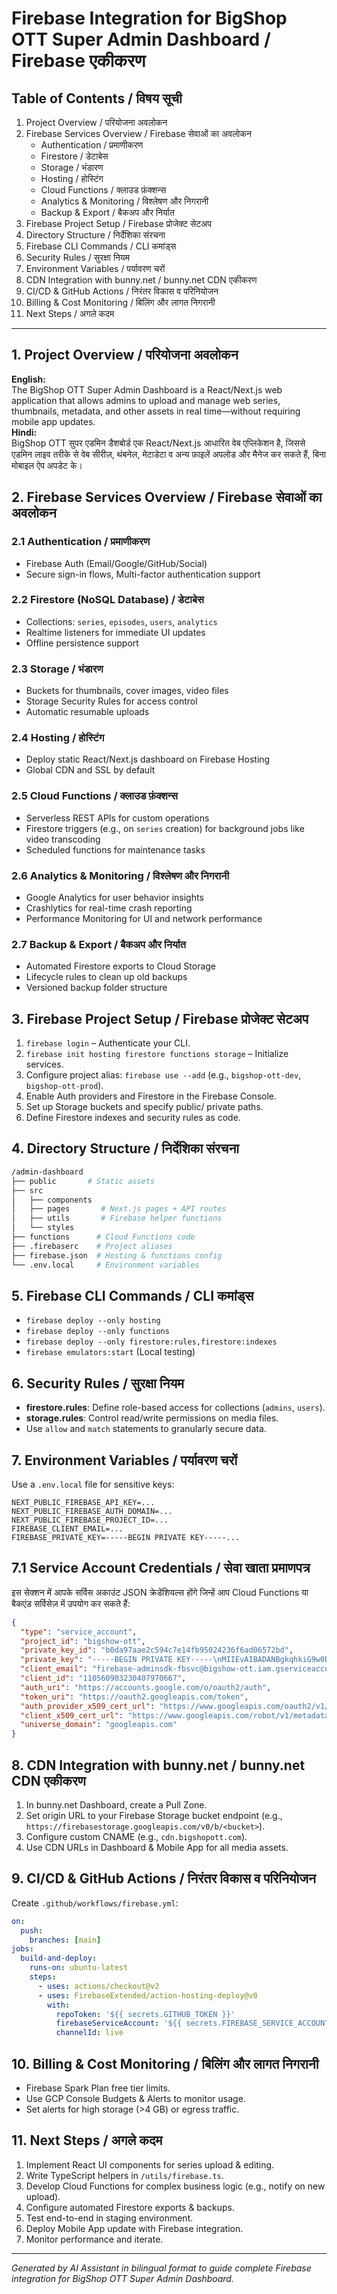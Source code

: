 # Firebase Integration for BigShop OTT Super Admin Dashboard / Firebase एकीकरण

## Table of Contents / विषय सूची
1. Project Overview / परियोजना अवलोकन  
2. Firebase Services Overview / Firebase सेवाओं का अवलोकन  
   - Authentication / प्रमाणीकरण  
   - Firestore / डेटाबेस  
   - Storage / भंडारण  
   - Hosting / होस्टिंग  
   - Cloud Functions / क्लाउड फ़ंक्शन्स  
   - Analytics & Monitoring / विश्लेषण और निगरानी  
   - Backup & Export / बैकअप और निर्यात  
3. Firebase Project Setup / Firebase प्रोजेक्ट सेटअप  
4. Directory Structure / निर्देशिका संरचना  
5. Firebase CLI Commands / CLI कमांड्स  
6. Security Rules / सुरक्षा नियम  
7. Environment Variables / पर्यावरण चरों  
8. CDN Integration with bunny.net / bunny.net CDN एकीकरण  
9. CI/CD & GitHub Actions / निरंतर विकास व परिनियोजन  
10. Billing & Cost Monitoring / बिलिंग और लागत निगरानी  
11. Next Steps / अगले कदम

---

## 1. Project Overview / परियोजना अवलोकन
**English:**  
The BigShop OTT Super Admin Dashboard is a React/Next.js web application that allows admins to upload and manage web series, thumbnails, metadata, and other assets in real time—without requiring mobile app updates.  
**Hindi:**  
BigShop OTT सुपर एडमिन डैशबोर्ड एक React/Next.js आधारित वेब एप्लिकेशन है, जिससे एडमिन लाइव तरीके से वेब सीरीज़, थंबनेल, मेटाडेटा व अन्य फ़ाइलें अपलोड और मैनेज कर सकते हैं, बिना मोबाइल ऐप अपडेट के।

## 2. Firebase Services Overview / Firebase सेवाओं का अवलोकन

### 2.1 Authentication / प्रमाणीकरण  
- Firebase Auth (Email/Google/GitHub/Social)  
- Secure sign-in flows, Multi-factor authentication support  

### 2.2 Firestore (NoSQL Database) / डेटाबेस  
- Collections: `series`, `episodes`, `users`, `analytics`  
- Realtime listeners for immediate UI updates  
- Offline persistence support  

### 2.3 Storage / भंडारण  
- Buckets for thumbnails, cover images, video files  
- Storage Security Rules for access control  
- Automatic resumable uploads  

### 2.4 Hosting / होस्टिंग  
- Deploy static React/Next.js dashboard on Firebase Hosting  
- Global CDN and SSL by default  

### 2.5 Cloud Functions / क्लाउड फ़ंक्शन्स  
- Serverless REST APIs for custom operations  
- Firestore triggers (e.g., on `series` creation) for background jobs like video transcoding  
- Scheduled functions for maintenance tasks  

### 2.6 Analytics & Monitoring / विश्लेषण और निगरानी  
- Google Analytics for user behavior insights  
- Crashlytics for real-time crash reporting  
- Performance Monitoring for UI and network performance  

### 2.7 Backup & Export / बैकअप और निर्यात  
- Automated Firestore exports to Cloud Storage  
- Lifecycle rules to clean up old backups  
- Versioned backup folder structure  

## 3. Firebase Project Setup / Firebase प्रोजेक्ट सेटअप
1. `firebase login` – Authenticate your CLI.  
2. `firebase init hosting firestore functions storage` – Initialize services.  
3. Configure project alias: `firebase use --add` (e.g., `bigshop-ott-dev`, `bigshop-ott-prod`).  
4. Enable Auth providers and Firestore in the Firebase Console.  
5. Set up Storage buckets and specify public/ private paths.  
6. Define Firestore indexes and security rules as code.  

## 4. Directory Structure / निर्देशिका संरचना
```bash
/admin-dashboard  
├── public       # Static assets  
├── src  
│   ├── components  
│   ├── pages       # Next.js pages + API routes  
│   ├── utils       # Firebase helper functions  
│   └── styles      
├── functions      # Cloud Functions code  
├── .firebaserc    # Project aliases  
├── firebase.json  # Hosting & functions config  
└── .env.local     # Environment variables  
```

## 5. Firebase CLI Commands / CLI कमांड्स
- `firebase deploy --only hosting`  
- `firebase deploy --only functions`  
- `firebase deploy --only firestore:rules,firestore:indexes`  
- `firebase emulators:start` (Local testing)  

## 6. Security Rules / सुरक्षा नियम
- **firestore.rules**: Define role-based access for collections (`admins`, `users`).  
- **storage.rules**: Control read/write permissions on media files.  
- Use `allow` and `match` statements to granularly secure data.  

## 7. Environment Variables / पर्यावरण चरों
Use a `.env.local` file for sensitive keys:  
```
NEXT_PUBLIC_FIREBASE_API_KEY=...  
NEXT_PUBLIC_FIREBASE_AUTH_DOMAIN=...  
NEXT_PUBLIC_FIREBASE_PROJECT_ID=...  
FIREBASE_CLIENT_EMAIL=...  
FIREBASE_PRIVATE_KEY=-----BEGIN PRIVATE KEY-----...  
```  

## 7.1 Service Account Credentials / सेवा खाता प्रमाणपत्र
इस सेक्शन में आपके सर्विस अकाउंट JSON क्रेडेंशियल्स होंगे जिन्हें आप Cloud Functions या बैकएंड सर्विसेज़ में उपयोग कर सकते हैं:

```json
{
  "type": "service_account",
  "project_id": "bigshow-ott",
  "private_key_id": "b0da97aae2c594c7e14fb95024236f6ad06572bd",
  "private_key": "-----BEGIN PRIVATE KEY-----\nMIIEvAIBADANBgkqhkiG9w0BAQEFAASCBKYwggSiAgEAAoIBAQCinZsLs1OeqEGD\nX/I26A5oKt5+w8C11oCtqYImQqo2Cn9FQlQEYMK1HZ6Z8Tr7owoooTXYuQPeYRjg\nhSD9cLorIEOGrVL0OaaKHMSp6jCIuTYCnJrxKj6dwRWam32X9VaG79QG77533YvN\nABP2S0+mG9QGvQBo0bm1pXwTCz0fguxCwj3AAulg7Lhh3Q53bNciXcnMd9sXWUlZ\noFIJVFNHWSnG1Ylzk5i7xGnh572CaRzSOnXT8Z6S/BiE3VhEKZGbfAf0NDhC+Kso\nFg6Qa5yvH/MVSqiINotbAt8lpRbKoU4wBAtWimq72N7Fxk3jtohZChIkLIeJpJ4o\nddOp7b2xAgMBAAECgf8JLuWT+UDZyYAmLpNctTc+2X99Tk6gFzxIl9qBBw5x5g0V\nmMC1BXeFzeA2KWquDUvUBQ+K52v8jO1KNDTu7EFanvqRltJOHv5XzlicpbGsm5Sv\nLfoQpHR+8AbCy8tSyunGzccknSNMX4e4fjP9OjBGq6Z7CAKRLZ7n9FvPcrCfPsMV\nqCk9nyI8Cp76ZDfgwWXLdrahLsMZ3xc1K1AYvGZrbPDSIVHq8zoIl4WQjXWgfScl\nH0nidQawbSTIODe03/OBkaBF4qF5VfyvER4WbdUZqhX7v4PEAPy0f1jjZA1VF9xA\nwAEEWBZh4kRBy/+NcswGDfaTd4ONSIY8vwg/WFsCgYEA1ROE9PDIXFQ3+ZpefeIj\nydAVAf/wyWnB9ZpGTC9CLQwq8e2K//Uc7ijK4TPQp7HJaJpa9yg8Gpq194Y6NWUq\nRDGp6tnXbUQdx4RivFenZOMdVd3+yK7uU3dPbwuxwUHwuVCImMbjMgd3oc1Hqx04\nEzwmqgacrMMrIj0sHkBk7j8CgYEAw1/M4PKvBIF2qRtuthUJVjbAHXJm/7TXblXu\nRR6b901n0EjyXHiiL6vMYXIIwhhefFfwka+LflUtMcWm2q62J4lb0OKokKdJuqNp\niJuegXD1IbEMmSfH+pefFzT2Mx3GZZ2962fiHLQgbr4O6thKAAgxa5xHJV4zln8z\nnAKaOA8CgYBtdMN+GBq040aF4DjeLcb4qv2/szx8GunaQtAN3tD91xxQfxhCeCXO\nagIeQcHUA05Vf8Vu5apKeGM1rixEtZ1KvsBstk8mADHUBju6SMTi3JB7RbjWWpZv\nJgEWKEm93yPL7oTdBn47ev6Hja5dRntB1kp+WTsuvGtyAT6io621fQKBgQC/jKeU\nTJtncX7jYa/z+UAENP26YTW2spkc5kcLoW0M0+lafoqQOv3YezmQuHr5wWaxxo5o\nZ5H+NIhw6fYjJXQV40gPzomx+TICOMD5XInVIuhTNgDCEAyzFgC2ggh4KVMgwb04\nlctMlRXPPavmeFRlH6NEfB4M9wThIql45dxJ5QKBgQDF6Mfc0HWQwEyO+tnxvuu8\neEtm/HyXorscCbUl074DtUrdSuvFsjGcrrKoT0y/dms142Xp0IPMjhFE/V7kZ3EL\nTsYmV4KspoxTusJL4IX+Ht00mOCGcNNzU1lYmB5Zs5ZvzfJM46XsrOsNsrk2OvfD\n+8PMBSmyDRDt7BwuwAEXKw==\n-----END PRIVATE KEY-----\n",
  "client_email": "firebase-adminsdk-fbsvc@bigshow-ott.iam.gserviceaccount.com",
  "client_id": "110560903230407970667",
  "auth_uri": "https://accounts.google.com/o/oauth2/auth",
  "token_uri": "https://oauth2.googleapis.com/token",
  "auth_provider_x509_cert_url": "https://www.googleapis.com/oauth2/v1/certs",
  "client_x509_cert_url": "https://www.googleapis.com/robot/v1/metadata/x509/firebase-adminsdk-fbsvc%40bigshow-ott.iam.gserviceaccount.com",
  "universe_domain": "googleapis.com"
}
```

## 8. CDN Integration with bunny.net / bunny.net CDN एकीकरण
1. In bunny.net Dashboard, create a Pull Zone.  
2. Set origin URL to your Firebase Storage bucket endpoint (e.g., `https://firebasestorage.googleapis.com/v0/b/<bucket>`).  
3. Configure custom CNAME (e.g., `cdn.bigshopott.com`).  
4. Use CDN URLs in Dashboard & Mobile App for all media assets.  

## 9. CI/CD & GitHub Actions / निरंतर विकास व परिनियोजन
Create `.github/workflows/firebase.yml`:  
```yaml
on:
  push:
    branches: [main]
jobs:
  build-and-deploy:
    runs-on: ubuntu-latest
    steps:
      - uses: actions/checkout@v2
      - uses: FirebaseExtended/action-hosting-deploy@v0
        with:
          repoToken: '${{ secrets.GITHUB_TOKEN }}'
          firebaseServiceAccount: '${{ secrets.FIREBASE_SERVICE_ACCOUNT }}'
          channelId: live
```  

## 10. Billing & Cost Monitoring / बिलिंग और लागत निगरानी
- Firebase Spark Plan free tier limits.  
- Use GCP Console Budgets & Alerts to monitor usage.  
- Set alerts for high storage (>4 GB) or egress traffic.  

## 11. Next Steps / अगले कदम
1. Implement React UI components for series upload & editing.  
2. Write TypeScript helpers in `/utils/firebase.ts`.  
3. Develop Cloud Functions for complex business logic (e.g., notify on new upload).  
4. Configure automated Firestore exports & backups.  
5. Test end-to-end in staging environment.  
6. Deploy Mobile App update with Firebase integration.  
7. Monitor performance and iterate.

---

*Generated by AI Assistant in bilingual format to guide complete Firebase integration for BigShop OTT Super Admin Dashboard.* 